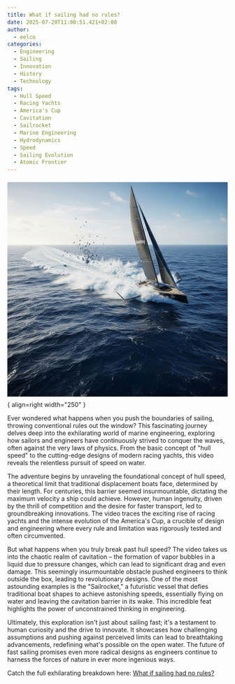 ```yaml
---
title: What if sailing had no rules?
date: 2025-07-28T11:00:51.421+02:00
author:
  - eelco
categories:
  - Engineering
  - Sailing
  - Innovation
  - History
  - Technology
tags:
  - Hull Speed
  - Racing Yachts
  - America's Cup
  - Cavitation
  - Sailrocket
  - Marine Engineering
  - Hydrodynamics
  - Speed
  - Sailing Evolution
  - Atomic Frontier
---
```

![A descriptive image](../../assets/2025-07-28-276.png){ align=right width="250" }

Ever wondered what happens when you push the boundaries of sailing, throwing conventional rules out the window? This fascinating journey delves deep into the exhilarating world of marine engineering, exploring how sailors and engineers have continuously strived to conquer the waves, often against the very laws of physics. From the basic concept of "hull speed" to the cutting-edge designs of modern racing yachts, this video reveals the relentless pursuit of speed on water.

<!-- more -->

The adventure begins by unraveling the foundational concept of hull speed, a theoretical limit that traditional displacement boats face, determined by their length. For centuries, this barrier seemed insurmountable, dictating the maximum velocity a ship could achieve. However, human ingenuity, driven by the thrill of competition and the desire for faster transport, led to groundbreaking innovations. The video traces the exciting rise of racing yachts and the intense evolution of the America's Cup, a crucible of design and engineering where every rule and limitation was rigorously tested and often circumvented.

But what happens when you truly break past hull speed? The video takes us into the chaotic realm of cavitation – the formation of vapor bubbles in a liquid due to pressure changes, which can lead to significant drag and even damage. This seemingly insurmountable obstacle pushed engineers to think outside the box, leading to revolutionary designs. One of the most astounding examples is the "Sailrocket," a futuristic vessel that defies traditional boat shapes to achieve astonishing speeds, essentially flying on water and leaving the cavitation barrier in its wake. This incredible feat highlights the power of unconstrained thinking in engineering.

Ultimately, this exploration isn't just about sailing fast; it's a testament to human curiosity and the drive to innovate. It showcases how challenging assumptions and pushing against perceived limits can lead to breathtaking advancements, redefining what's possible on the open water. The future of fast sailing promises even more radical designs as engineers continue to harness the forces of nature in ever more ingenious ways.

Catch the full exhilarating breakdown here: [What if sailing had no rules?](https://youtu.be/kk4AV3d4v3E?si=SzPPe_yls8SfusR-)